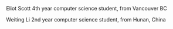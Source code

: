 Eliot Scott
4th year computer science student, from Vancouver BC

Weiting Li
2nd year computer science student, from Hunan, China
